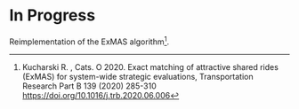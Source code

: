 # In Progress

Reimplementation of the ExMAS algorithm[^1].

[^1]: Kucharski R. , Cats. O 2020. Exact matching of attractive shared rides (ExMAS) for system-wide strategic evaluations, Transportation Research Part B 139 (2020) 285-310 https://doi.org/10.1016/j.trb.2020.06.006

